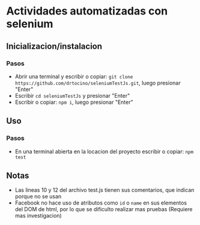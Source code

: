 # Actividades automatizadas con selenium
## Inicializacion/instalacion
### Pasos
- Abrir una terminal y escribir o copiar: `git clone https://github.com/drtocino/seleniumTestJs.git`, luego presionar "Enter"
- Escribir `cd seleniumTestJs` y presionar "Enter"
- Escribir o copiar: `npm i`, luego presionar "Enter"
## Uso
### Pasos
- En una terminal abierta en la locacion del proyecto escribir o copiar: `npm test`

## Notas
- Las lineas 10 y 12 del archivo test.js tienen sus comentarios, que indican porque no se usan
- Facebook no hace uso de atributos como `id` o `name` en sus elementos del DOM de html, por lo que se dificulto realizar mas pruebas (Requiere mas investigacion)